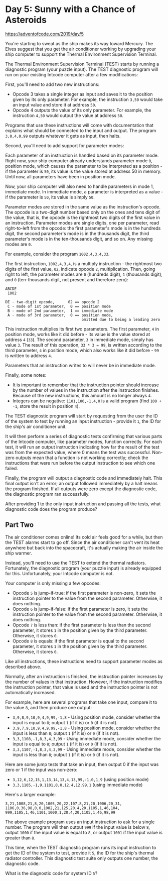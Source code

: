 # Day 5: Sunny with a Chance of Asteroids

https://adventofcode.com/2019/day/5

You're starting to sweat as the ship makes its way toward Mercury. The Elves
suggest that you get the air conditioner working by upgrading your ship computer
to support the Thermal Environment Supervision Terminal.

The Thermal Environment Supervision Terminal (TEST) starts by running a
diagnostic program (your puzzle input). The TEST diagnostic program will run on
your existing Intcode computer after a few modifications:

First, you'll need to add two new instructions:

* Opcode 3 takes a single integer as input and saves it to the position given by
  its only parameter. For example, the instruction `3,50` would take an input
  value and store it at address `50`.
* Opcode 4 outputs the value of its only parameter. For example, the instruction
  `4,50` would output the value at address `50`.

Programs that use these instructions will come with documentation that explains
what should be connected to the input and output. The program `3,0,4,0,99`
outputs whatever it gets as input, then halts.

Second, you'll need to add support for parameter modes:

Each parameter of an instruction is handled based on its parameter mode. Right
now, your ship computer already understands parameter mode `0`, position mode,
which causes the parameter to be interpreted as a position - if the parameter is
`50`, its value is the value stored at address 50 in memory. Until now, all
parameters have been in position mode.

Now, your ship computer will also need to handle parameters in mode 1, immediate
mode. In immediate mode, a parameter is interpreted as a value - if the
parameter is `50`, its value is simply `50`.

Parameter modes are stored in the same value as the instruction's opcode. The
opcode is a two-digit number based only on the ones and tens digit of the value,
that is, the opcode is the rightmost two digits of the first value in an
instruction. Parameter modes are single digits, one per parameter, read
right-to-left from the opcode: the first parameter's mode is in the hundreds
digit, the second parameter's mode is in the thousands digit, the third
parameter's mode is in the ten-thousands digit, and so on. Any missing modes are
`0`.

For example, consider the program `1002,4,3,4,33`.

The first instruction, `1002,4,3,4`, is a multiply instruction - the rightmost
two digits of the first value, `02`, indicate opcode `2`, multiplication. Then,
going right to left, the parameter modes are `0` (hundreds digit), `1`
(thousands digit), and `0` (ten-thousands digit, not present and therefore zero):

```
ABCDE
 1002

DE - two-digit opcode,      02 == opcode 2
 C - mode of 1st parameter,  0 == position mode
 B - mode of 2nd parameter,  1 == immediate mode
 A - mode of 3rd parameter,  0 == position mode,
                                  omitted due to being a leading zero
```

This instruction multiplies its first two parameters. The first parameter, `4`
in position mode, works like it did before - its value is the value stored at
address `4` (`33`). The second parameter, `3` in immediate mode, simply has
value `3`. The result of this operation, `33 * 3 = 99`, is written according to
the third parameter, `4` in position mode, which also works like it did before -
`99` is written to address `4`.

Parameters that an instruction writes to will never be in immediate mode.

Finally, some notes:

* It is important to remember that the instruction pointer should increase by
  the number of values in the instruction after the instruction finishes.
  Because of the new instructions, this amount is no longer always `4`.
* Integers can be negative: `1101,100,-1,4,0` is a valid program (find
  `100 + -1`, store the result in position `4`).

The TEST diagnostic program will start by requesting from the user the ID of the
system to test by running an input instruction - provide it `1`, the ID for the
ship's air conditioner unit.

It will then perform a series of diagnostic tests confirming that various parts
of the Intcode computer, like parameter modes, function correctly. For each
test, it will run an output instruction indicating how far the result of the
test was from the expected value, where 0 means the test was successful.
Non-zero outputs mean that a function is not working correctly; check the
instructions that were run before the output instruction to see which one failed.

Finally, the program will output a diagnostic code and immediately halt. This
final output isn't an error; an output followed immediately by a halt means the
program finished. If all outputs were zero except the diagnostic code, the
diagnostic program ran successfully.

After providing 1 to the only input instruction and passing all the tests, what
diagnostic code does the program produce?

## Part Two

The air conditioner comes online! Its cold air feels good for a while, but then
the TEST alarms start to go off. Since the air conditioner can't vent its heat
anywhere but back into the spacecraft, it's actually making the air inside the
ship warmer.

Instead, you'll need to use the TEST to extend the thermal radiators.
Fortunately, the diagnostic program (your puzzle input) is already equipped for
this. Unfortunately, your Intcode computer is not.

Your computer is only missing a few opcodes:

* Opcode `5` is jump-if-true: if the first parameter is non-zero, it sets the
  instruction pointer to the value from the second parameter. Otherwise, it does
  nothing.
* Opcode `6` is jump-if-false: if the first parameter is zero, it sets the
  instruction pointer to the value from the second parameter. Otherwise, it does
  nothing.
* Opcode `7` is less than: if the first parameter is less than the second
  parameter, it stores `1` in the position given by the third parameter.
  Otherwise, it stores `0`.
* Opcode `8` is equals: if the first parameter is equal to the second parameter,
  it stores `1` in the position given by the third parameter. Otherwise, it
  stores `0`.

Like all instructions, these instructions need to support parameter modes as
described above.

Normally, after an instruction is finished, the instruction pointer increases by
the number of values in that instruction. However, if the instruction modifies
the instruction pointer, that value is used and the instruction pointer is not
automatically increased.

For example, here are several programs that take one input, compare it to the
value `8`, and then produce one output:

* `3,9,8,9,10,9,4,9,99,-1,8` - Using position mode, consider whether the input
  is equal to `8`; output `1` (if it is) or `0` (if it is not).
* `3,9,7,9,10,9,4,9,99,-1,8` - Using position mode, consider whether the input
  is less than `8`; output `1` (if it is) or `0` (if it is not).
* `3,3,1108,-1,8,3,4,3,99` - Using immediate mode, consider whether the input is
  equal to `8`; output `1` (if it is) or `0` (if it is not).
* `3,3,1107,-1,8,3,4,3,99` - Using immediate mode, consider whether the input is
  less than `8`; output `1` (if it is) or `0` (if it is not).

Here are some jump tests that take an input, then output 0 if the input was zero
or 1 if the input was non-zero:

* `3,12,6,12,15,1,13,14,13,4,13,99,-1,0,1,9` (using position mode)
* `3,3,1105,-1,9,1101,0,0,12,4,12,99,1` (using immediate mode)

Here's a larger example:

```
3,21,1008,21,8,20,1005,20,22,107,8,21,20,1006,20,31,
1106,0,36,98,0,0,1002,21,125,20,4,20,1105,1,46,104,
999,1105,1,46,1101,1000,1,20,4,20,1105,1,46,98,99
```

The above example program uses an input instruction to ask for a single number.
The program will then output `999` if the input value is below `8`, output
`1000` if the input value is equal to `8`, or output `1001` if the input value
is greater than `8`.

This time, when the TEST diagnostic program runs its input instruction to get
the ID of the system to test, provide it `5`, the ID for the ship's thermal
radiator controller. This diagnostic test suite only outputs one number, the
diagnostic code.

What is the diagnostic code for system ID `5`?
